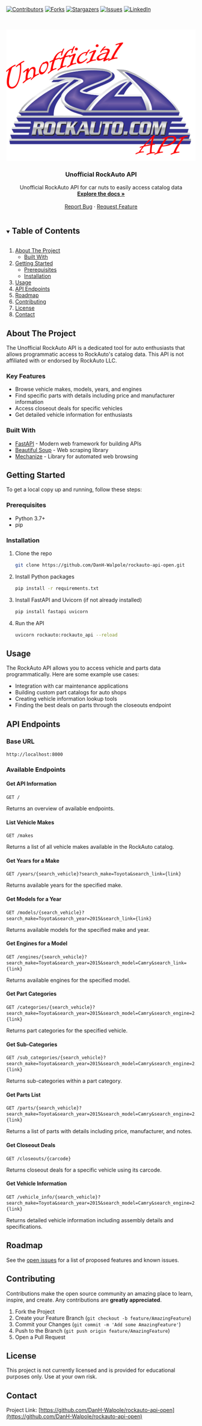 <!--
*** Thanks for checking out the Best-README-Template. If you have a suggestion
*** that would make this better, please fork the repo and create a pull request
*** or simply open an issue with the tag "enhancement".
*** Thanks again! Now go create something AMAZING! :D
***
***
***
*** To avoid retyping too much info. Do a search and replace for the following:
*** github_username, repo_name, twitter_handle, email, project_title, project_description
-->



<!-- PROJECT SHIELDS -->
<!--
*** I'm using markdown "reference style" links for readability.
*** Reference links are enclosed in brackets [ ] instead of parentheses ( ).
*** See the bottom of this document for the declaration of the reference variables
*** for contributors-url, forks-url, etc. This is an optional, concise syntax you may use.
*** https://www.markdownguide.org/basic-syntax/#reference-style-links
-->
[![Contributors][contributors-shield]][contributors-url]
[![Forks][forks-shield]][forks-url]
[![Stargazers][stars-shield]][stars-url]
[![Issues][issues-shield]][issues-url]
[![LinkedIn][linkedin-shield]][linkedin-url]



<!-- PROJECT LOGO -->
<br />
<p align="center">
  <a href="https://github.com/DanH-Walpole/rockauto-api-open">
    <img src="images/RockAutoAPI.png" alt="Logo" height="350">
  </a>

  <h3 align="center">Unofficial RockAuto API</h3>

  <p align="center">
    Unofficial RockAuto API for car nuts to easily access catalog data
    <br />
    <a href="https://github.com/DanH-Walpole/rockauto-api-open"><strong>Explore the docs »</strong></a>
    <br />
    <br />
    <a href="https://github.com/DanH-Walpole/rockauto-api-open/issues">Report Bug</a>
    ·
    <a href="https://github.com/DanH-Walpole/rockauto-api-open/issues">Request Feature</a>
  </p>
</p>



<!-- TABLE OF CONTENTS -->
<details open="open">
  <summary><h2 style="display: inline-block">Table of Contents</h2></summary>
  <ol>
    <li>
      <a href="#about-the-project">About The Project</a>
      <ul>
        <li><a href="#built-with">Built With</a></li>
      </ul>
    </li>
    <li>
      <a href="#getting-started">Getting Started</a>
      <ul>
        <li><a href="#prerequisites">Prerequisites</a></li>
        <li><a href="#installation">Installation</a></li>
      </ul>
    </li>
    <li><a href="#usage">Usage</a></li>
    <li><a href="#api-endpoints">API Endpoints</a></li>
    <li><a href="#roadmap">Roadmap</a></li>
    <li><a href="#contributing">Contributing</a></li>
    <li><a href="#license">License</a></li>
    <li><a href="#contact">Contact</a></li>
  </ol>
</details>



<!-- ABOUT THE PROJECT -->
## About The Project

The Unofficial RockAuto API is a dedicated tool for auto enthusiasts that allows programmatic access to RockAuto's catalog data. This API is not affiliated with or endorsed by RockAuto LLC.

### Key Features

* Browse vehicle makes, models, years, and engines
* Find specific parts with details including price and manufacturer information
* Access closeout deals for specific vehicles
* Get detailed vehicle information for enthusiasts

### Built With

* [FastAPI](https://fastapi.tiangolo.com/) - Modern web framework for building APIs
* [Beautiful Soup](https://www.crummy.com/software/BeautifulSoup/) - Web scraping library
* [Mechanize](https://mechanize.readthedocs.io/) - Library for automated web browsing



<!-- GETTING STARTED -->
## Getting Started

To get a local copy up and running, follow these steps:

### Prerequisites

* Python 3.7+
* pip

### Installation

1. Clone the repo
   ```sh
   git clone https://github.com/DanH-Walpole/rockauto-api-open.git
   ```
2. Install Python packages
   ```sh
   pip install -r requirements.txt
   ```
3. Install FastAPI and Uvicorn (if not already installed)
   ```sh
   pip install fastapi uvicorn
   ```
4. Run the API
   ```sh
   uvicorn rockauto:rockauto_api --reload
   ```



<!-- USAGE EXAMPLES -->
## Usage

The RockAuto API allows you to access vehicle and parts data programmatically. Here are some example use cases:

* Integration with car maintenance applications
* Building custom part catalogs for auto shops
* Creating vehicle information lookup tools
* Finding the best deals on parts through the closeouts endpoint



<!-- API ENDPOINTS -->
## API Endpoints

### Base URL
```
http://localhost:8000
```

### Available Endpoints

#### Get API Information
```
GET /
```
Returns an overview of available endpoints.

#### List Vehicle Makes
```
GET /makes
```
Returns a list of all vehicle makes available in the RockAuto catalog.

#### Get Years for a Make
```
GET /years/{search_vehicle}?search_make=Toyota&search_link={link}
```
Returns available years for the specified make.

#### Get Models for a Year
```
GET /models/{search_vehicle}?search_make=Toyota&search_year=2015&search_link={link}
```
Returns available models for the specified make and year.

#### Get Engines for a Model
```
GET /engines/{search_vehicle}?search_make=Toyota&search_year=2015&search_model=Camry&search_link={link}
```
Returns available engines for the specified model.

#### Get Part Categories
```
GET /categories/{search_vehicle}?search_make=Toyota&search_year=2015&search_model=Camry&search_engine=2.5L&search_link={link}
```
Returns part categories for the specified vehicle.

#### Get Sub-Categories
```
GET /sub_categories/{search_vehicle}?search_make=Toyota&search_year=2015&search_model=Camry&search_engine=2.5L&search_category=Brake&search_link={link}
```
Returns sub-categories within a part category.

#### Get Parts List
```
GET /parts/{search_vehicle}?search_make=Toyota&search_year=2015&search_model=Camry&search_engine=2.5L&search_category=Brake&search_subcategory=Pads&search_link={link}
```
Returns a list of parts with details including price, manufacturer, and notes.

#### Get Closeout Deals
```
GET /closeouts/{carcode}
```
Returns closeout deals for a specific vehicle using its carcode.

#### Get Vehicle Information
```
GET /vehicle_info/{search_vehicle}?search_make=Toyota&search_year=2015&search_model=Camry&search_engine=2.5L&search_link={link}
```
Returns detailed vehicle information including assembly details and specifications.



<!-- ROADMAP -->
## Roadmap

See the [open issues](https://github.com/DanH-Walpole/rockauto-api-open/issues) for a list of proposed features and known issues.



<!-- CONTRIBUTING -->
## Contributing

Contributions make the open source community an amazing place to learn, inspire, and create. Any contributions are **greatly appreciated**.

1. Fork the Project
2. Create your Feature Branch (`git checkout -b feature/AmazingFeature`)
3. Commit your Changes (`git commit -m 'Add some AmazingFeature'`)
4. Push to the Branch (`git push origin feature/AmazingFeature`)
5. Open a Pull Request



<!-- LICENSE -->
## License

This project is not currently licensed and is provided for educational purposes only. Use at your own risk.



<!-- CONTACT -->
## Contact

Project Link: [https://github.com/DanH-Walpole/rockauto-api-open](https://github.com/DanH-Walpole/rockauto-api-open)



<!-- MARKDOWN LINKS & IMAGES -->
<!-- https://www.markdownguide.org/basic-syntax/#reference-style-links -->
[contributors-shield]: https://img.shields.io/github/contributors/DanH-Walpole/rockauto-api-open.svg?style=for-the-badge
[contributors-url]: https://github.com/DanH-Walpole/rockauto-api-open/graphs/contributors
[forks-shield]: https://img.shields.io/github/forks/DanH-Walpole/rockauto-api-open.svg?style=for-the-badge
[forks-url]: https://github.com/DanH-Walpole/rockauto-api-open/network/members
[stars-shield]: https://img.shields.io/github/stars/DanH-Walpole/rockauto-api-open.svg?style=for-the-badge
[stars-url]: https://github.com/DanH-Walpole/rockauto-api-open/stargazers
[issues-shield]: https://img.shields.io/github/issues/DanH-Walpole/rockauto-api-open.svg?style=for-the-badge
[issues-url]: https://github.com/DanH-Walpole/rockauto-api-open/issues
[linkedin-shield]: https://img.shields.io/badge/-LinkedIn-black.svg?style=for-the-badge&logo=linkedin&colorB=555
[linkedin-url]: https://linkedin.com/in/danwalpole

